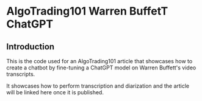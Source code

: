 # AlgoTrading101 Warren BuffetT ChatGPT

## Introduction

This is the code used for an AlgoTrading101 article that showcases how to create
a chatbot by fine-tuning a ChatGPT model on Warren Buffett's video transcripts.

It showcases how to perform transcription and diarization and the article will be
linked here once it is published.
